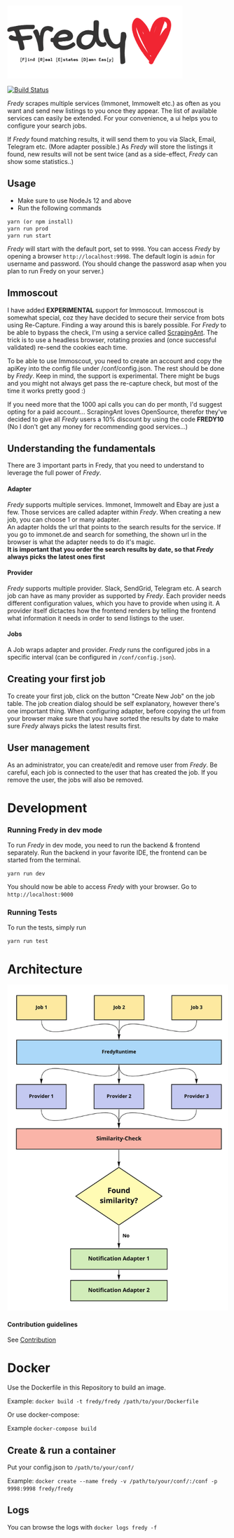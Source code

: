 <img src="https://github.com/orangecoding/fredy/blob/master/doc/logo.png" width="400">  

[![Build Status](https://travis-ci.org/orangecoding/fredy.svg?branch=master)](https://travis-ci.org/orangecoding/fredy)

_Fredy_ scrapes multiple services (Immonet, Immowelt etc.) as often as you want and send new listings to you once they appear. The list of available services can easily be extended. For your convenience, a ui helps you to configure your search jobs.   

If _Fredy_ found matching results, it will send them to you via Slack, Email, Telegram etc. (More adapter possible.) As _Fredy_ will store the listings it found, new results will not be sent twice (and as a side-effect, _Fredy_ can show some statistics..)  

## Usage  

- Make sure to use NodeJs 12 and above
- Run the following commands
```ssh
yarn (or npm install)
yarn run prod
yarn run start
```
_Fredy_ will start with the default port, set to `9998`. You can access _Fredy_ by opening a browser `http://localhost:9998`. The default login is `admin` for username and password. (You should change the password asap when you plan to run Fredy on your server.)

## Immoscout 
I have added **EXPERIMENTAL** support for Immoscout. Immoscout is somewhat special, coz they have decided to secure their service from bots using Re-Capture. Finding a way around this is barely possible. For _Fredy_ to be able to bypass the check, I'm using a service called [ScrapingAnt](https://scrapingant.com/). The trick is to use a headless browser, rotating proxies and (once successful validated) re-send the cookies each time.

To be able to use Immoscout, you need to create an account and copy the apiKey into the config file under /conf/config.json.
The rest should be done by _Fredy_. Keep in mind, the support is experimental. There might be bugs and you might not always get pass the re-capture check, but most of the time it works pretty good :)

If you need more that the 1000 api calls you can do per month, I'd suggest opting for a paid account... ScrapingAnt loves OpenSource, therefor they've decided to give all _Fredy_ users a 10% discount by using the code **FREDY10** (No I don't get any money for recommending good services...)


## Understanding the fundamentals
There are 3 important parts in Fredy, that you need to understand to leverage the full power of _Fredy_.

#### Adapter
_Fredy_ supports multiple services. Immonet, Immowelt and Ebay are just a few. Those services are called adapter within _Fredy_. When creating a new job, you can choose 1 or many adapter.    
An adapter holds the url that points to the search results for the service. If you go to immonet.de and search for something, the shown url in the browser is what the adapter needs to do it's magic.   
**It is important that you order the search results by date, so that _Fredy_ always picks the latest ones first**

#### Provider
_Fredy_ supports multiple provider. Slack, SendGrid, Telegram etc. A search job can have as many provider as supported by _Fredy_. Each provider needs different configuration values, which you have to provide when using it. A provider itself dictactes how the frontend renders by telling the frontend what information it needs in order to send listings to the user.

#### Jobs
A Job wraps adapter and provider. _Fredy_ runs the configured jobs in a specific interval (can be configured in `/conf/config.json`).

## Creating your first job
To create your first job, click on the button "Create New Job" on the job table. The job creation dialog should be self explanatory, however there's one important thing.
When configuring adapter, before copying the url from your browser make sure that you have sorted the results by date to make sure _Fredy_ always picks the latest results first.

## User management
As an administrator, you can create/edit and remove user from _Fredy_. Be careful, each job is connected to the user that has created the job. If you remove the user, the jobs will also be removed.


# Development

### Running Fredy in dev mode
To run _Fredy_ in dev mode, you need to run the backend & frontend separately. Run the backend in your favorite IDE, the frontend can be started from the terminal.
```shell
yarn run dev
```
You should now be able to access _Fredy_ with your browser. Go to `http://localhost:9000`

### Running Tests
To run the tests, simply run
```shell
yarn run test
```

# Architecture
![Architecture](/doc/architecture.jpg "Architecture")

#### Contribution guidelines  

See [Contribution](https://github.com/orangecoding/fredy/blob/master/CONTRIBUTION.md)  

# Docker   
Use the Dockerfile in this Repository to build an image.  

Example: `docker build -t fredy/fredy /path/to/your/Dockerfile`  

Or use docker-compose:

Example `docker-compose build`

## Create & run a container  

Put your config.json to `/path/to/your/conf/`

Example: `docker create --name fredy -v /path/to/your/conf/:/conf -p 9998:9998 fredy/fredy`

## Logs  

You can browse the logs with  `docker logs fredy -f`  
